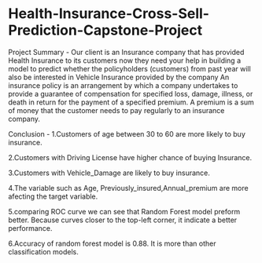 # Health-Insurance-Cross-Sell-Prediction-Capstone-Project
Project Summary -  Our client is an Insurance company that has provided Health Insurance to its customers now they need your help in building a model to predict whether the policyholders (customers) from past year will also be interested in Vehicle Insurance provided by the company An insurance policy is an arrangement by which a company undertakes to provide a guarantee of compensation for specified loss, damage, illness, or death in return for the payment of a specified premium. A premium is a sum of money that the customer needs to pay regularly to an insurance company.

Conclusion - 1.Customers of age between 30 to 60 are more likely to buy insurance.

2.Customers with Driving License have higher chance of buying Insurance.

3.Customers with Vehicle_Damage are likely to buy insurance.

4.The variable such as Age, Previously_insured,Annual_premium are more afecting the target variable.

5.comparing ROC curve we can see that Random Forest model preform better. Because curves closer to the top-left corner, it indicate a better performance.

6.Accuracy of random forest model is 0.88. It is more than other classification models.
